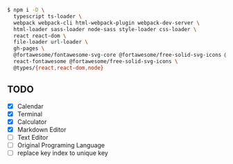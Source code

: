 ```bash
$ npm i -D \
  typescript ts-loader \
  webpack webpack-cli html-webpack-plugin webpack-dev-server \
  html-loader sass-loader node-sass style-loader css-loader \
  react react-dom \
  file-loader url-loader \
  gh-pages \
  @fortawesome/fontawesome-svg-core @fortawesome/free-solid-svg-icons @fortawesome/react-fonta \
  react-fontawesome @fortawesome/free-solid-svg-icons \
  @types/{react,react-dom,node}
```

## TODO

* [x] Calendar
* [x] Terminal
* [x] Calculator
* [x] Markdown Editor
* [ ] Text Editor
* [ ] Original Programing Language
* [ ] replace key index to unique key
